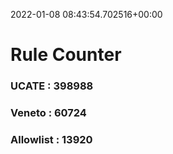 2022-01-08 08:43:54.702516+00:00
# Rule Counter 
 ### UCATE : 398988

 ### Veneto : 60724

 ### Allowlist : 13920